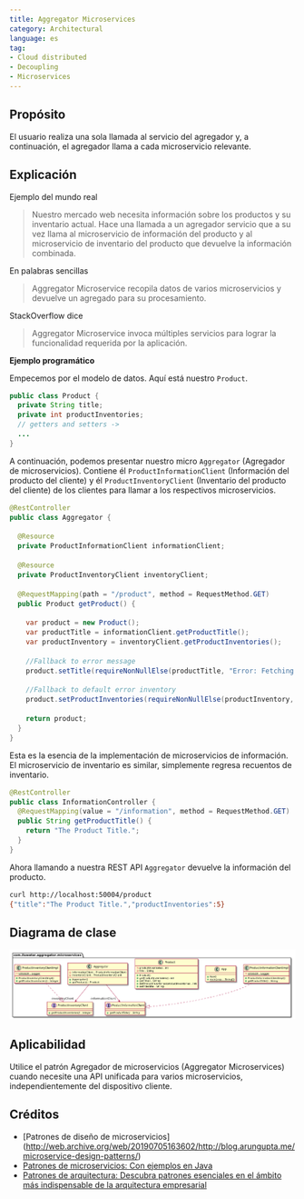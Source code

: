 ```yaml
---
title: Aggregator Microservices
category: Architectural
language: es
tag:
- Cloud distributed
- Decoupling
- Microservices
---
```


## Propósito

El usuario realiza una sola llamada al servicio del agregador y, a continuación, el agregador llama a cada microservicio relevante.

## Explicación

Ejemplo del mundo real

> Nuestro mercado web necesita información sobre los productos y su inventario actual. Hace una llamada a un agregador
> servicio que a su vez llama al microservicio de información del producto y al microservicio de inventario del producto que devuelve la
> información combinada.

En palabras sencillas

> Aggregator Microservice recopila datos de varios microservicios y devuelve un agregado para su procesamiento.

StackOverflow dice

> Aggregator Microservice invoca múltiples servicios para lograr la funcionalidad requerida por la aplicación.

**Ejemplo programático**

Empecemos por el modelo de datos. Aquí está nuestro `Product`.

```java
public class Product {
  private String title;
  private int productInventories;
  // getters and setters ->
  ...
}
```

A continuación, podemos presentar nuestro micro  `Aggregator` (Agregador de microservicios). Contiene él `ProductInformationClient` (Información del producto del cliente) y él
`ProductInventoryClient` (Inventario del producto del cliente) de los clientes para llamar a los respectivos microservicios.

```java
@RestController
public class Aggregator {

  @Resource
  private ProductInformationClient informationClient;

  @Resource
  private ProductInventoryClient inventoryClient;

  @RequestMapping(path = "/product", method = RequestMethod.GET)
  public Product getProduct() {

    var product = new Product();
    var productTitle = informationClient.getProductTitle();
    var productInventory = inventoryClient.getProductInventories();

    //Fallback to error message
    product.setTitle(requireNonNullElse(productTitle, "Error: Fetching Product Title Failed"));

    //Fallback to default error inventory
    product.setProductInventories(requireNonNullElse(productInventory, -1));

    return product;
  }
}
```

Esta es la esencia de la implementación de microservicios de información. El microservicio de inventario es similar, simplemente regresa
recuentos de inventario.

```java
@RestController
public class InformationController {
  @RequestMapping(value = "/information", method = RequestMethod.GET)
  public String getProductTitle() {
    return "The Product Title.";
  }
}
```

Ahora llamando a nuestra REST API `Aggregator` devuelve la información del producto.

```bash
curl http://localhost:50004/product
{"title":"The Product Title.","productInventories":5}
```

## Diagrama de clase

![alt text](../../../aggregator-microservices/aggregator-service/etc/aggregator-service.png "Aggregator Microservice")

## Aplicabilidad

Utilice el patrón Agregador de microservicios (Aggregator Microservices) cuando necesite una API unificada para varios microservicios, independientemente del dispositivo cliente.

## Créditos

* [Patrones de diseño de microservicios] (http://web.archive.org/web/20190705163602/http://blog.arungupta.me/microservice-design-patterns/)
* [Patrones de microservicios: Con ejemplos en Java](https://www.amazon.com/gp/product/1617294543/ref=as_li_qf_asin_il_tl?ie=UTF8&tag=javadesignpat-20&creative=9325&linkCode=as2&creativeASIN=1617294543&linkId=8b4e570267bc5fb8b8189917b461dc60)
* [Patrones de arquitectura: Descubra patrones esenciales en el ámbito más indispensable de la arquitectura empresarial](https://www.amazon.com/gp/product/B077T7V8RC/ref=as_li_qf_asin_il_tl?ie=UTF8&tag=javadesignpat-20&creative=9325&linkCode=as2&creativeASIN=B077T7V8RC&linkId=c34d204bfe1b277914b420189f09c1a4)
